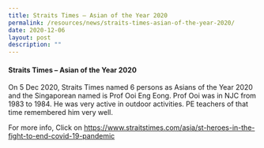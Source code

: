 ```yaml
---
title: Straits Times – Asian of the Year 2020
permalink: /resources/news/straits-times-asian-of-the-year-2020/
date: 2020-12-06
layout: post
description: ""
---
```

#### Straits Times – Asian of the Year 2020

On 5 Dec 2020, Straits Times named 6 persons as Asians of the Year 2020 and the Singaporean named is Prof Ooi Eng Eong. Prof Ooi was in NJC from 1983 to 1984. He was very active in outdoor activities. PE teachers of that time remembered him very well.

For more info, Click on https://www.straitstimes.com/asia/st-heroes-in-the-fight-to-end-covid-19-pandemic